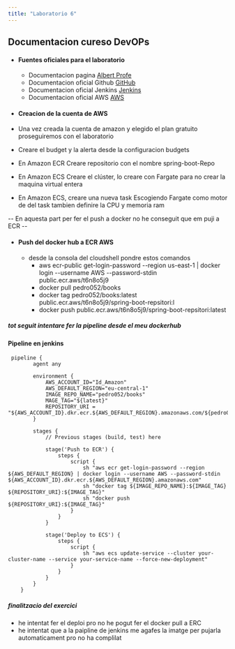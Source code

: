 ```yaml
---
title: "Laboratorio 6"
---
```


## Documentacion cureso DevOPs



* #### Fuentes oficiales para el laboratorio
    +  Documentacion pagina  [Albert Profe](https://albertprofe.dev)
    +  Documentacion oficial Github [GitHub](https://github.com/g)
    +  Documentacion oficial Jenkins [Jenkins](https://www.jenkins.io/doc/book/)
    +  Documentacion oficial AWS [AWS](hhttps://aws.amazon.com/es/documentation-overview/?nc2=h_ql_doc_do)<br>
  

* #### Creacion de la cuenta de AWS
* Una vez creada la cuenta de amazon y elegido el plan gratuito 
  proseguiremos con el laboratorio
* Creare el budget y la alerta  desde la configuracion budgets 
* En Amazon ECR Creare repositorio con el nombre spring-boot-Repo 
* En Amazon ECS Creare el clúster, lo creare con Fargate para no crear la maquina virtual entera
* En Amazon ECS, creare  una nueva  task Escogiendo  Fargate como motor de del task tambien definire la  CPU y memoria  ram 


-- En aquesta part per fer el push a docker no he conseguit que em puji a ECR --


* #### Push del docker hub a ECR AWS

  + desde la consola del cloudshell pondre estos comandos
     * aws ecr-public get-login-password --region us-east-1 | 
       docker login --username AWS --password-stdin public.ecr.aws/t6n8o5j9
     * docker pull pedro052/books
     * docker tag pedro052/books:latest public.ecr.aws/t6n8o5j9/spring-boot-repsitori:l
     * docker push public.ecr.aws/t6n8o5j9/spring-boot-repsitori:latest

##### tot seguit intentare fer la pipeline desde el meu dockerhub

#### Pipeline en jenkins


     pipeline {
            agent any

            environment {
                AWS_ACCOUNT_ID="Id_Amazon"
                AWS_DEFAULT_REGION="eu-central-1"
                IMAGE_REPO_NAME="pedro052/books"
                MAGE_TAG="${latest}"
                REPOSITORY_URI = "${AWS_ACCOUNT_ID}.dkr.ecr.${AWS_DEFAULT_REGION}.amazonaws.com/${pedro052/books}"
            }

            stages {
                // Previous stages (build, test) here

                stage('Push to ECR') {
                    steps {
                        script {
                            sh "aws ecr get-login-password --region ${AWS_DEFAULT_REGION} | docker login --username AWS --password-stdin ${AWS_ACCOUNT_ID}.dkr.ecr.${AWS_DEFAULT_REGION}.amazonaws.com"
                            sh "docker tag ${IMAGE_REPO_NAME}:${IMAGE_TAG} ${REPOSITORY_URI}:${IMAGE_TAG}"
                            sh "docker push ${REPOSITORY_URI}:${IMAGE_TAG}"
                        }
                    }
                }

                stage('Deploy to ECS') {
                    steps {
                        script {
                            sh "aws ecs update-service --cluster your-cluster-name --service your-service-name --force-new-deployment"
                        }
                    }
                }
            }
        }

##### finalitzacio del exercici

* he intentat fer el deploi pro no he pogut fer el docker pull a ERC 
* he intentat que a la paipline de jenkins me agafes la imatge
  per pujarla automaticament pro no ha complilat